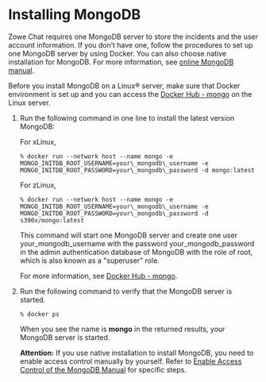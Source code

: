 # Installing MongoDB

Zowe Chat requires one MongoDB server to store the incidents and the user account information. If you don’t have one, follow the procedures to set up one MongoDB server by using Docker. You can also choose native installation for MongoDB. For more information, see [online MongoDB manual](https://docs.mongodb.com/manual/installation/).

Before you install MongoDB on a Linux® server, make sure that Docker environment is set up and you can access the [Docker Hub - mongo](https://hub.docker.com/_/mongo) on the Linux server.

1.  Run the following command in one line to install the latest version MongoDB:

    For xLinux,

    ```
    % docker run --network host --name mongo -e MONGO_INITDB_ROOT_USERNAME=your\_mongodb\_username -e MONGO_INITDB_ROOT_PASSWORD=your\_mongodb\_password -d mongo:latest
    ```

    For zLinux,

    ```
    % docker run --network host --name mongo -e MONGO_INITDB_ROOT_USERNAME=your\_mongodb\_username -e MONGO_INITDB_ROOT_PASSWORD=your\_mongodb\_password -d s390x/mongo:latest
    ```

    This command will start one MongoDB server and create one user your\_mongodb\_username with the password your\_mongodb\_password in the admin authentication database of MongoDB with the role of root, which is also known as a "superuser" role.

    For more information, see [Docker Hub - mongo](https://hub.docker.com/_/mongo).

2.  Run the following command to verify that the MongoDB server is started.

    ```
    % docker ps
    ```

    When you see the name is **mongo** in the returned results, your MongoDB server is started.

    **Attention:** If you use native installation to install MongoDB, you need to enable access control manually by yourself. Refer to [Enable Access Control of the MongoDB Manual](https://docs.mongodb.com/manual/tutorial/enable-authentication/) for specific steps.



